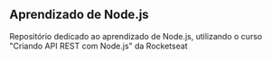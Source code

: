 ## Aprendizado de Node.js

Repositório dedicado ao aprendizado de Node.js, utilizando o curso "Criando API REST com Node.js" da Rocketseat

